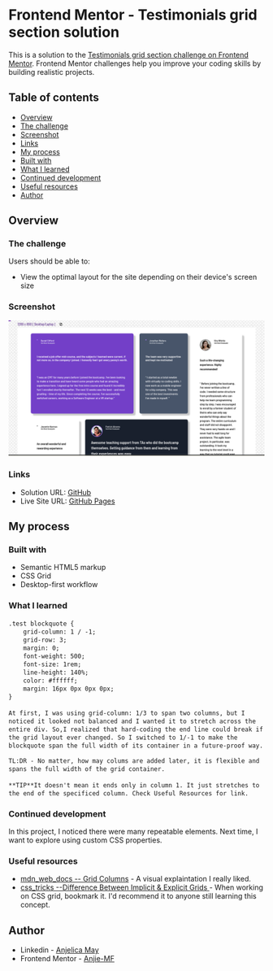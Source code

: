 # Frontend Mentor - Testimonials grid section solution

This is a solution to the [Testimonials grid section challenge on Frontend Mentor](https://www.frontendmentor.io/challenges/testimonials-grid-section-Nnw6J7Un7). Frontend Mentor challenges help you improve your coding skills by building realistic projects. 

## Table of contents

  - [Overview](#overview)
  - [The challenge](#the-challenge)
  - [Screenshot](#screenshot)
  - [Links](#links)
  - [My process](#my-process)
  - [Built with](#built-with)
  - [What I learned](#what-i-learned)
  - [Continued development](#continued-development)
  - [Useful resources](#useful-resources)
  - [Author](#author)


## Overview

### The challenge

Users should be able to:

- View the optimal layout for the site depending on their device's screen size

### Screenshot

![](./images/Screenshot%202025-05-20%2011.57.06%20AM.png )


### Links

- Solution URL: [GitHub](https://github.com/Anjie-MF/FEM_testimonialsGrids_figmaChallenge)
- Live Site URL: [GitHub Pages](https://anjie-mf.github.io/FEM_testimonialsGrids_figmaChallenge/)


## My process

### Built with

- Semantic HTML5 markup
- CSS Grid
- Desktop-first workflow


### What I learned


```
.test blockquote {
    grid-column: 1 / -1;
    grid-row: 3;
    margin: 0;
    font-weight: 500;
    font-size: 1rem;
    line-height: 140%;
    color: #ffffff;
    margin: 16px 0px 0px 0px;
}

At first, I was using grid-column: 1/3 to span two columns, but I noticed it looked not balanced and I wanted it to stretch across the entire div. So,I realized that hard-coding the end line could break if the grid layout ever changed. So I switched to 1/-1 to make the blockquote span the full width of its container in a future-proof way. 

```
```
TL:DR - No matter, how may colums are added later, it is flexible and spans the full width of the grid container. 

**TIP**It doesn't mean it ends only in column 1. It just stretches to the end of the specificed column. Check Useful Resources for link.
```

### Continued development

In this project, I noticed there were many repeatable elements. Next time, I want to explore using custom CSS properties. 


### Useful resources

- [mdn_web_docs -- Grid Columns](https://developer.mozilla.org/en-US/docs/Web/CSS/grid-column) - A visual explaintation I really liked.
- [css_tricks --Difference Between Implicit & Explicit Grids ](https://css-tricks.com/difference-explicit-implicit-grids/) - When working on CSS grid, bookmark it.  I'd recommend it to anyone still learning this concept.


## Author

- Linkedin - [Anjelica May](www.linkedin.com/in/anjiemay23)
- Frontend Mentor - [Anjie-MF](https://www.frontendmentor.io/profile/Anjie-MF)


